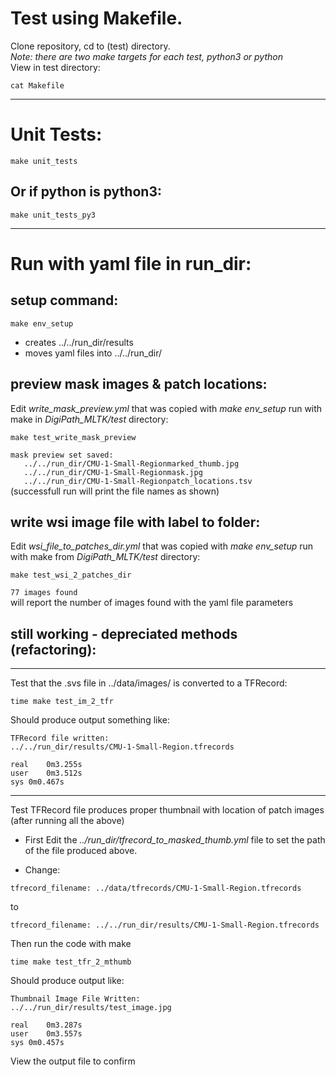 # Test using Makefile.
Clone repository, cd to (test) directory. <br>
_Note: there are two make targets for each test, python3 or python_ <br>
View in test directory:
```
cat Makefile
```
****
# Unit Tests:
```
make unit_tests
```
## Or if python is python3:
```
make unit_tests_py3
```

****
# Run with yaml file in run_dir:
## setup command:
```
make env_setup
```
- creates ../../run_dir/results 
- moves yaml files into ../../run_dir/

## preview mask images & patch locations:
Edit _write_mask_preview.yml_ that was copied with _make env_setup_
run with make in _DigiPath_MLTK/test_ directory:
```
make test_write_mask_preview
```
`mask preview set saved:` <br>
`	../../run_dir/CMU-1-Small-Regionmarked_thumb.jpg` <br>
`	../../run_dir/CMU-1-Small-Regionmask.jpg` <br>
`	../../run_dir/CMU-1-Small-Regionpatch_locations.tsv` <br>
(successfull run will print the file names as shown)

## write wsi image file with label to folder:
Edit _wsi_file_to_patches_dir.yml_ that was copied with _make env_setup_
run with make from _DigiPath_MLTK/test_ directory:
```
make test_wsi_2_patches_dir
```
`77 images found` <br>
will report the number of images found with the yaml file parameters

## still working - depreciated methods (refactoring):
****
Test that the .svs file in ../data/images/ is converted to a TFRecord:
```
time make test_im_2_tfr
```
Should produce output something like:
```
TFRecord file written:
../../run_dir/results/CMU-1-Small-Region.tfrecords

real	0m3.255s
user	0m3.512s
sys	0m0.467s
```

****
Test TFRecord file produces proper thumbnail with location of patch images (after running all the above)
- First Edit the *../run_dir/tfrecord_to_masked_thumb.yml* file to set the path of the file produced above.

- Change:
```
tfrecord_filename: ../data/tfrecords/CMU-1-Small-Region.tfrecords
``` 
to
```
tfrecord_filename: ../../run_dir/results/CMU-1-Small-Region.tfrecords
```

Then run the code with make
```
time make test_tfr_2_mthumb
````
Should produce output like:
```
Thumbnail Image File Written:
../../run_dir/results/test_image.jpg

real	0m3.287s
user	0m3.557s
sys	0m0.457s
```
View the output file to confirm

